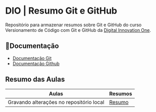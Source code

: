 # DIO | Resumo Git e GitHub

Repositório para armazenar resumos sobre Git e GitHub do curso Versionamento de Código com Git e GitHub da [Digital Innovation One](https://www.dio.me/).

## 📃Documentação
- [Documentação Git](https://git-scm.com/doc)
- [Documentação Github](https://docs.github.com/)

## Resumo das Aulas

|Aulas | Resumos|
|------|--------|
|Gravando alterações no repositório local| [Resumo](https://web.dio.me/track/santander-2025-java-back-end/course/406684a4-396d-4160-94b9-ead934e18564/learning/599dd3dd-d189-474f-a55c-22f37b4472da?autoplay=1)|
